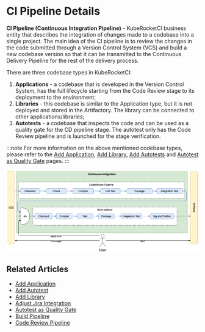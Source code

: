 # CI Pipeline Details

<head>
  <link rel="canonical" href="https://docs.kuberocketci.io/docs/user-guide/ci-pipeline-details/" />
</head>

**CI Pipeline (Continuous Integration Pipeline)** - KubeRocketCI business entity that describes the integration of changes made to a codebase into a single project. The main idea of the CI pipeline is to review the changes in the code submitted through a Version Control System (VCS) and build a new codebase version so that it can be transmitted to the Continuous Delivery Pipeline for the rest of the delivery process.

There are three codebase types in KubeRocketCI:

1. **Applications** - a codebase that is developed in the Version Control System, has the full lifecycle starting from the Code Review stage to its deployment to the environment;
2. **Libraries** - this codebase is similar to the Application type, but it is not deployed and stored in the Artifactory. The library can be connected to other applications/libraries;
3. **Autotests** - a codebase that inspects the code and can be used as a quality gate for the CD pipeline stage. The autotest only has the Code Review pipeline and is launched for the stage verification.

:::note
  For more information on the above mentioned codebase types, please refer to the [Add Application](add-application.md), [Add Library](add-library.md), [Add Autotests](add-autotest.md) and [Autotest as Quality Gate](../use-cases/autotest-as-quality-gate.md) pages.
:::

![KubeRocketCI CI pipeline](../assets/user-guide/edp-ci-pipeline.png "KubeRocketCI CI pipeline")

## Related Articles

* [Add Application](add-application.md)
* [Add Autotest](add-autotest.md)
* [Add Library](add-library.md)
* [Adjust Jira Integration](../operator-guide/project-management-and-reporting/jira-integration.md)
* [Autotest as Quality Gate](../use-cases/autotest-as-quality-gate.md)
* [Build Pipeline](build-pipeline.md)
* [Code Review Pipeline](code-review-pipeline.md)
